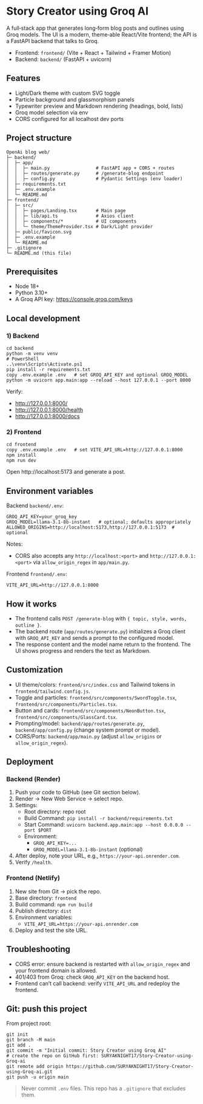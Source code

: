 # Story Creator using Groq AI

A full‑stack app that generates long‑form blog posts and outlines using Groq models. The UI is a modern, theme‑able React/Vite frontend; the API is a FastAPI backend that talks to Groq.

- Frontend: `frontend/` (Vite + React + Tailwind + Framer Motion)
- Backend: `backend/` (FastAPI + uvicorn)

## Features
- Light/Dark theme with custom SVG toggle
- Particle background and glassmorphism panels
- Typewriter preview and Markdown rendering (headings, bold, lists)
- Groq model selection via env
- CORS configured for all localhost dev ports

## Project structure
```
OpenAi blog web/
├─ backend/
│  ├─ app/
│  │  ├─ main.py                 # FastAPI app + CORS + routes
│  │  ├─ routes/generate.py      # /generate-blog endpoint
│  │  ├─ config.py               # Pydantic Settings (env loader)
│  ├─ requirements.txt
│  ├─ .env.example
│  └─ README.md
├─ frontend/
│  ├─ src/
│  │  ├─ pages/Landing.tsx       # Main page
│  │  ├─ lib/api.ts              # Axios client
│  │  ├─ components/*            # UI components
│  │  └─ theme/ThemeProvider.tsx # Dark/Light provider
│  ├─ public/favicon.svg
│  ├─ .env.example
│  └─ README.md
├─ .gitignore
└─ README.md (this file)
```

## Prerequisites
- Node 18+
- Python 3.10+
- A Groq API key: https://console.groq.com/keys

## Local development

### 1) Backend
```
cd backend
python -m venv venv
# PowerShell
..\venv\Scripts\Activate.ps1
pip install -r requirements.txt
copy .env.example .env   # set GROQ_API_KEY and optional GROQ_MODEL
python -m uvicorn app.main:app --reload --host 127.0.0.1 --port 8000
```
Verify:
- http://127.0.0.1:8000/
- http://127.0.0.1:8000/health
- http://127.0.0.1:8000/docs

### 2) Frontend
```
cd frontend
copy .env.example .env   # set VITE_API_URL=http://127.0.0.1:8000
npm install
npm run dev
```
Open http://localhost:5173 and generate a post.

## Environment variables

Backend `backend/.env`:
```
GROQ_API_KEY=your_groq_key
GROQ_MODEL=llama-3.1-8b-instant   # optional; defaults appropriately
ALLOWED_ORIGINS=http://localhost:5173,http://127.0.0.1:5173  # optional
```
Notes:
- CORS also accepts any `http://localhost:<port>` and `http://127.0.0.1:<port>` via `allow_origin_regex` in `app/main.py`.

Frontend `frontend/.env`:
```
VITE_API_URL=http://127.0.0.1:8000
```

## How it works
- The frontend calls `POST /generate-blog` with `{ topic, style, words, outline }`.
- The backend route (`app/routes/generate.py`) initializes a Groq client with `GROQ_API_KEY` and sends a prompt to the configured model.
- The response content and the model name return to the frontend. The UI shows progress and renders the text as Markdown.

## Customization
- UI theme/colors: `frontend/src/index.css` and Tailwind tokens in `frontend/tailwind.config.js`.
- Toggle and particles: `frontend/src/components/SwordToggle.tsx`, `frontend/src/components/Particles.tsx`.
- Button and cards: `frontend/src/components/NeonButton.tsx`, `frontend/src/components/GlassCard.tsx`.
- Prompting/model: `backend/app/routes/generate.py`, `backend/app/config.py` (change system prompt or model).
- CORS/Ports: `backend/app/main.py` (adjust `allow_origins` or `allow_origin_regex`).

## Deployment

### Backend (Render)
1. Push your code to GitHub (see Git section below).
2. Render → New Web Service → select repo.
3. Settings:
   - Root directory: repo root
   - Build Command: `pip install -r backend/requirements.txt`
   - Start Command: `uvicorn backend.app.main:app --host 0.0.0.0 --port $PORT`
   - Environment:
     - `GROQ_API_KEY=...`
     - `GROQ_MODEL=llama-3.1-8b-instant` (optional)
4. After deploy, note your URL, e.g., `https://your-api.onrender.com`.
5. Verify `/health`.

### Frontend (Netlify)
1. New site from Git → pick the repo.
2. Base directory: `frontend`
3. Build command: `npm run build`
4. Publish directory: `dist`
5. Environment variables:
   - `VITE_API_URL=https://your-api.onrender.com`
6. Deploy and test the site URL.

## Troubleshooting
- CORS error: ensure backend is restarted with `allow_origin_regex` and your frontend domain is allowed.
- 401/403 from Groq: check `GROQ_API_KEY` on the backend host.
- Frontend can’t call backend: verify `VITE_API_URL` and redeploy the frontend.

## Git: push this project
From project root:
```
git init
git branch -M main
git add .
git commit -m "Initial commit: Story Creator using Groq AI"
# create the repo on GitHub first: SURYAKNIGHT17/Story-Creator-using-Groq-ai
git remote add origin https://github.com/SURYAKNIGHT17/Story-Creator-using-Groq-ai.git
git push -u origin main
```

> Never commit `.env` files. This repo has a `.gitignore` that excludes them.
